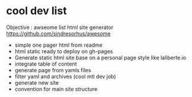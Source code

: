 # cool dev list

Objective : awseome list html site generator
https://github.com/sindresorhus/awesome

- simple one pager html from readme
- html static ready to deploy on gh-pages
- Generate static html site base on a personal page style like laliberte.io
- integrate table of content
- generate page from yamls files
- filter yaml and archives (cool mtl dev job)
- generate new site
- convention for main site structure

